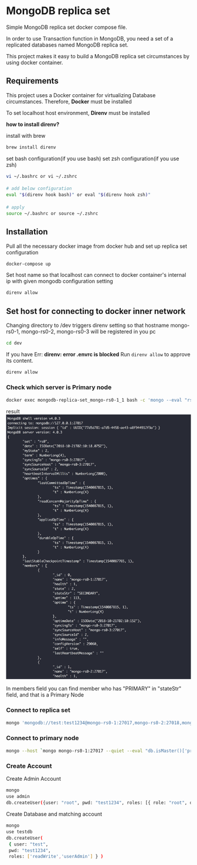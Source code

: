 # MongoDB replica set

Simple MongoDB replica set docker compose file.

In order to use Transaction function in MongoDB, you need a set of a replicated databases named MongoDB replica set.

This project makes it easy to build a MongoDB replica set circumstances by using docker container.

## Requirements

This project uses a Docker container for virtualizing Database circumstances.
Therefore, **Docker** must be installed

To set localhost host environment, **Direnv** must be installed

**how to install direnv?**

install with brew

```sh
brew install direnv
```

set bash configuration(if you use bash)
set zsh configuration(if you use zsh)

```sh
vi ~/.bashrc or vi ~/.zshrc

# add below configuration
eval "$(direnv hook bash)" or eval "$(direnv hook zsh)"

# apply
source ~/.bashrc or source ~/.zshrc
```

## Installation

Pull all the necessary docker image from docker hub and set up replica set configuration

```bash
docker-compose up
```

Set host name so that localhost can connect to docker container's internal ip with given mongodb configuration setting

```bash
direnv allow
```

## Set host for connecting to docker inner network

Changing directory to /dev triggers direnv setting so that hostname mongo-rs0-1, mongo-rs0-2, mongo-rs0-3 will be registered in you pc

```sh
cd dev
```

If you have Err: **direnv: error .envrc is blocked** Run `direnv allow` to approve its content.

```bash
direnv allow
```

### Check which server is Primary node

```bash
docker exec mongodb-replica-set_mongo-rs0-1_1 bash -c 'mongo --eval "rs.status()"'
```

result
![Result](images/result1.png)

In members field you can find member who has "PRIMARY" in "stateStr" field, and that is a Primary Node

### Connect to replica set

```bash
mongo 'mongodb://test:test1234@mongo-rs0-1:27017,mongo-rs0-2:27018,mongo-rs0-3:27019/test?replicaSet=rs0'
```

### Connect to primary node

```bash
mongo --host `mongo mongo-rs0-1:27017 --quiet --eval "db.isMaster()['primary']"`
```

### Create Account

Create Admin Account

```bash
mongo
use admin
db.createUser({user: "root", pwd: "test1234", roles: [{ role: "root", db: "admin" }] });
```

Create Database and matching account

```bash
mongo
use testdb
db.createUser(
 { user: "test",
 pwd: "test1234",
 roles: ['readWrite','userAdmin'] } )
```
